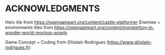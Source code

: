 # ACKNOWLEDGMENTS

Hero tile from https://opengameart.org/content/castle-platformer
Enemies + environments tiles from https://opengameart.org/content/monsterboy-in-wonder-world-mockup-assets

Game Concept + Coding from Ghislain Rodrigues (https://www.ghislain-rodrigues.fr)
